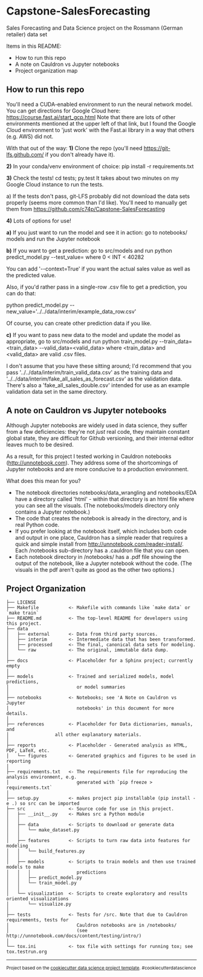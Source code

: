 Capstone-SalesForecasting
==============================

Sales Forecasting and Data Science project on the Rossmann (German retailer)
data set

Items in this README:
- How to run this repo
- A note on Cauldron vs Jupyter notebooks
- Project organization map

How to run this repo
------------
You'll need a CUDA-enabled environment to run the neural network model. You can
get directions for Google Cloud here: https://course.fast.ai/start_gcp.html
Note that there are lots of other environments mentioned at the upper left of
that link, but I found the Google Cloud environment to 'just work' with the
Fast.ai library in a way that others (e.g. AWS) did not.

With that out of the way:
**1)** Clone the repo (you'll need https://git-lfs.github.com/ if you don't
already have it).

**2)** In your conda/venv environment of choice:
pip install -r requirements.txt

**3)** Check the tests! cd tests; py.test It takes about two minutes on my
Google Cloud instance to run the tests.

a) If the tests don't pass, git-LFS probably did not download the data sets
properly (seems more common than I'd like). You'll need to manually get them
from https://github.com/c74p/Capstone-SalesForecasting

**4)** Lots of options for use!

**a)** If you just want to run the model and see it in action: go to notebooks/
models and run the Jupyter notebook

**b)** If you want to get a prediction: go to src/models and run
python predict_model.py --test_value=<INT> where 0 < INT < 40282

You can add '--context=True' if you want the actual sales value as well as the
predicted value.

Also, if you'd rather pass in a single-row .csv file to get a prediction, you
can do that:

python predict_model.py --new_value='../../data/interim/example_data_row.csv'

Of course, you can create other prediction data if you like.

**c)** If you want to pass new data to the model and update the model as
appropriate, go to src/models and run
    python train_model.py --train_data=<train_data> --valid_data=<valid_data>
where <train_data> and <valid_data> are valid .csv files.

I don't assume that you have these sitting around; I'd recommend that you pass
'../../data/interim/train_valid_data.csv' as the training data and
'../../data/interim/fake_all_sales_as_forecast.csv' as the validation data.
There's also a 'fake_all_sales_double.csv' intended for use as an example
validation data set in the same directory.

A note on Cauldron vs Jupyter notebooks
------------
Although Jupyter notebooks are widely used in data science, they suffer from a
few deficiencies: they're not *just* real code, they maintain constant global
state, they are difficult for Github versioning, and their internal editor
leaves much to be desired.

As a result, for this project I tested working in Cauldron notebooks
(http://unnotebook.com). They address some of the shortcomings of Jupyter
notebooks and are more conducive to a production environment.

What does this mean for you?
- The notebook directories notebooks/data_wrangling and notebooks/EDA have a
  directory called 'html' - within that directory is an html file where you
  can see all the visuals. (The notebooks/models directory only contains a
  Jupyter notebook.)
- The code that creates the notebook is already in the directory, and is real
  Python code.
- If you prefer looking at the notebook itself, which includes both code and
  output in one place, Cauldron has a simple reader that requires a quick and
  simple install from http://unnotebook.com/reader-install/. Each /notebooks
  sub-directory has a .cauldron file that you can open.
- Each notebook directory in /notebooks/ has a .pdf file showing the output of
  the notebook, like a Jupyter notebook without the code. (The visuals in the
  pdf aren't quite as good as the other two options.)


Project Organization
------------

    ├── LICENSE
    ├── Makefile           <- Makefile with commands like `make data` or `make train`
    ├── README.md          <- The top-level README for developers using this project.
    ├── data
    │   ├── external       <- Data from third party sources.
    │   ├── interim        <- Intermediate data that has been transformed.
    │   ├── processed      <- The final, canonical data sets for modeling.
    │   └── raw            <- The original, immutable data dump.
    │
    ├── docs               <- Placeholder for a Sphinx project; currently empty
    │
    ├── models             <- Trained and serialized models, model predictions,
    │                         or model summaries
    │
    ├── notebooks          <- Notebooks; see 'A Note on Cauldron vs Jupyter
    │                         notebooks' in this document for more details.
    │
    ├── references         <- Placeholder for Data dictionaries, manuals, and
    │			      all other explanatory materials.
    │
    ├── reports            <- Placeholder - Generated analysis as HTML, PDF, LaTeX, etc.
    │   └── figures        <- Generated graphics and figures to be used in reporting
    │
    ├── requirements.txt   <- The requirements file for reproducing the analysis environment, e.g.
    │                         generated with `pip freeze > requirements.txt`
    │
    ├── setup.py           <- makes project pip installable (pip install -e .) so src can be imported
    ├── src                <- Source code for use in this project.
    │   ├── __init__.py    <- Makes src a Python module
    │   │
    │   ├── data           <- Scripts to download or generate data
    │   │   └── make_dataset.py
    │   │
    │   ├── features       <- Scripts to turn raw data into features for modeling
    │   │   └── build_features.py
    │   │
    │   ├── models         <- Scripts to train models and then use trained models to make
    │   │   │                 predictions
    │   │   ├── predict_model.py
    │   │   └── train_model.py
    │   │
    │   └── visualization  <- Scripts to create exploratory and results oriented visualizations
    │       └── visualize.py
    │
    ├── tests              <- Tests for /src. Note that due to Cauldron requirements, tests for 
    │                         Cauldron notebooks are in /notebooks/ 
    │                         (see http://unnotebook.com/docs/content/testing/intro/)
    │
    └── tox.ini            <- tox file with settings for running tox; see tox.testrun.org


--------

<p><small>Project based on the <a target="_blank" href="https://drivendata.github.io/cookiecutter-data-science/">cookiecutter data science project template</a>. #cookiecutterdatascience</small></p>
